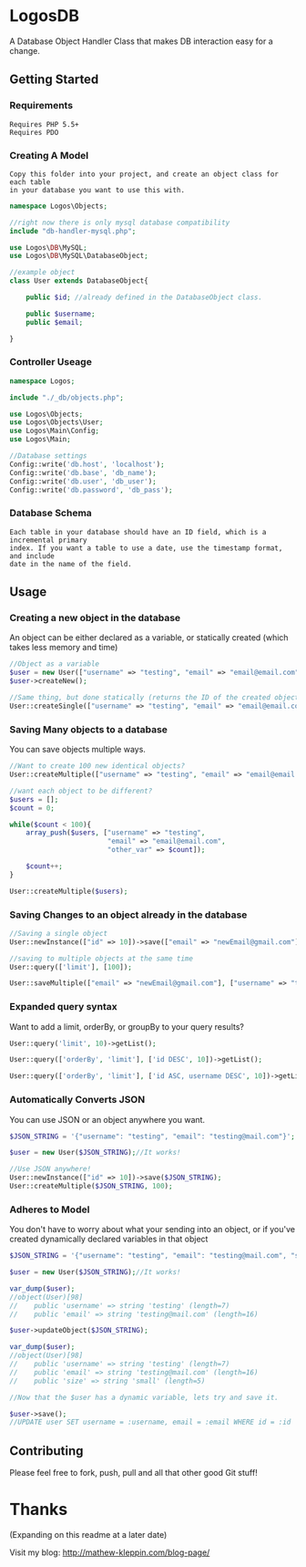LogosDB
=======

A Database Object Handler Class that makes DB interaction easy for a change.

## Getting Started

### Requirements

```
Requires PHP 5.5+
Requires PDO
```

### Creating A Model

```
Copy this folder into your project, and create an object class for each table
in your database you want to use this with.
```

```php
namespace Logos\Objects;

//right now there is only mysql database compatibility
include "db-handler-mysql.php";

use Logos\DB\MySQL;
use Logos\DB\MySQL\DatabaseObject;

//example object
class User extends DatabaseObject{

    public $id; //already defined in the DatabaseObject class.

    public $username;
    public $email;

}
```

### Controller Useage
```php
namespace Logos;

include "./_db/objects.php";

use Logos\Objects;
use Logos\Objects\User;
use Logos\Main\Config;
use Logos\Main;

//Database settings
Config::write('db.host', 'localhost');
Config::write('db.base', 'db_name');
Config::write('db.user', 'db_user');
Config::write('db.password', 'db_pass');
```

### Database Schema

```
Each table in your database should have an ID field, which is a incremental primary
index. If you want a table to use a date, use the timestamp format, and include
date in the name of the field.
```

## Usage

### Creating a new object in the database

An object can be either declared as a variable, or statically created
(which takes less memory and time)

```php
//Object as a variable
$user = new User(["username" => "testing", "email" => "email@email.com"]);
$user->createNew();

//Same thing, but done statically (returns the ID of the created object)
User::createSingle(["username" => "testing", "email" => "email@email.com"]);
```

### Saving Many objects to a database

You can save objects multiple ways.

```php
//Want to create 100 new identical objects?
User::createMultiple(["username" => "testing", "email" => "email@email.com"], 100);

//want each object to be different?
$users = [];
$count = 0;

while($count < 100){
    array_push($users, ["username" => "testing",
                        "email" => "email@email.com",
                        "other_var" => $count]);

    $count++;
}

User::createMultiple($users);
```

### Saving Changes to an object already in the database

```php
//Saving a single object
User::newInstance(["id" => 10])->save(["email" => "newEmail@gmail.com"]);

//saving to multiple objects at the same time
User::query(['limit'], [100]);

User::saveMultiple(["email" => "newEmail@gmail.com"], ["username" => "testing"]);
```

### Expanded query syntax

Want to add a limit, orderBy, or groupBy to your query results?

```php
User::query('limit', 10)->getList();

User::query(['orderBy', 'limit'], ['id DESC', 10])->getList();

User::query(['orderBy', 'limit'], ['id ASC, username DESC', 10])->getList();
```

### Automatically Converts JSON

You can use JSON or an object anywhere you want.

```php
$JSON_STRING = '{"username": "testing", "email": "testing@mail.com"}';

$user = new User($JSON_STRING);//It works!

//Use JSON anywhere!
User::newInstance(["id" => 10])->save($JSON_STRING);
User::createMultiple($JSON_STRING, 100);
```

### Adheres to Model

You don't have to worry about what your sending into an object, or if you've
created dynamically declared variables in that object

```php
$JSON_STRING = '{"username": "testing", "email": "testing@mail.com", "size": "small"}';

$user = new User($JSON_STRING);//It works!

var_dump($user);
//object(User)[98]
//    public 'username' => string 'testing' (length=7)
//    public 'email' => string 'testing@mail.com' (length=16)

$user->updateObject($JSON_STRING);

var_dump($user);
//object(User)[98]
//    public 'username' => string 'testing' (length=7)
//    public 'email' => string 'testing@mail.com' (length=16)
//    public 'size' => string 'small' (length=5)

//Now that the $user has a dynamic variable, lets try and save it.

$user->save();
//UPDATE user SET username = :username, email = :email WHERE id = :id
```

## Contributing

Please feel free to fork, push, pull and all that other good Git stuff!

# Thanks

(Expanding on this readme at a later date)

Visit my blog: 
http://mathew-kleppin.com/blog-page/
